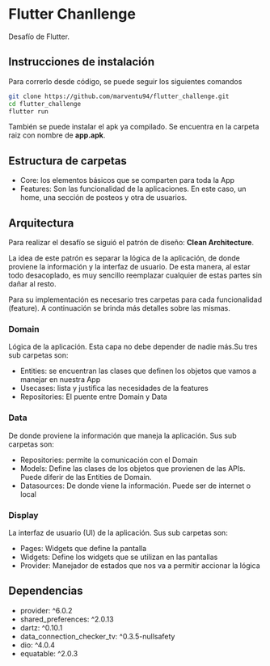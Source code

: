 # Flutter Chanllenge

Desafío de Flutter.

## Instrucciones de instalación

Para correrlo desde código, se puede seguir los siguientes comandos

```sh
git clone https://github.com/marventu94/flutter_challenge.git
cd flutter_challenge
flutter run
```

También se puede instalar el apk ya compilado. Se encuentra en la carpeta raiz con nombre de **app.apk**.

## Estructura de carpetas

- Core: los elementos básicos que se comparten para toda la App
- Features: Son las funcionalidad de la aplicaciones. En este caso, un home, una sección de posteos y otra de usuarios.

## Arquitectura

Para realizar el desafío se siguió el patrón de diseño: **Clean Architecture**.

La idea de este patrón es separar la lógica de la aplicación, de donde proviene la información y la interfaz de usuario. De esta manera, al estar todo desacoplado, es muy sencillo reemplazar cualquier de estas partes sin dañar al resto.

Para su implementación es necesario tres carpetas para cada funcionalidad (feature). A continuación se brinda más detalles sobre las mismas.

### Domain

Lógica de la aplicación. Esta capa no debe depender de nadie más.Su tres sub carpetas son:

- Entities: se encuentran las clases que definen los objetos que vamos a manejar en nuestra App
- Usecases: lista y justifica las necesidades de la features 
- Repositories: El puente entre Domain y Data

### Data

De donde proviene la información que maneja la aplicación. Sus sub carpetas son:

- Repositories: permite la comunicación con el Domain
- Models: Define las clases de los objetos que provienen de las APIs. Puede diferir de las Entities de Domain.
- Datasources: De donde viene la información. Puede ser de internet o local


### Display

La interfaz de usuario (UI) de la aplicación. Sus sub carpetas son:

- Pages: Widgets que define la pantalla
- Widgets: Define los widgets que se utilizan en las pantallas
- Provider: Manejador de estados que nos va a permitir accionar la lógica

## Dependencias

- provider: ^6.0.2
- shared_preferences: ^2.0.13
- dartz: ^0.10.1
- data_connection_checker_tv: ^0.3.5-nullsafety
- dio: ^4.0.4
- equatable: ^2.0.3